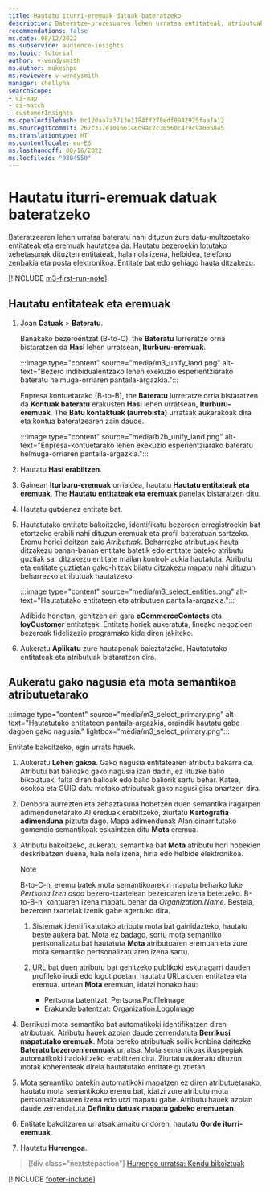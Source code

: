 ```yaml
---
title: Hautatu iturri-eremuak datuak bateratzeko
description: Bateratze-prozesuaren lehen urratsa entitateak, atributuak, gako nagusiak eta mota semantikoak hautatzea da datuak bezeroen profil bateratuarekin mapatzeko.
recommendations: false
ms.date: 08/12/2022
ms.subservice: audience-insights
ms.topic: tutorial
author: v-wendysmith
ms.author: mukeshpo
ms.reviewer: v-wendysmith
manager: shellyha
searchScope:
- ci-map
- ci-match
- customerInsights
ms.openlocfilehash: bc120aa7a3713e1184ff278edf0942925faafa12
ms.sourcegitcommit: 267c317e10166146c9ac2c30560c479c9a005845
ms.translationtype: MT
ms.contentlocale: eu-ES
ms.lasthandoff: 08/16/2022
ms.locfileid: "9304550"
---
```

# <a name="select-source-fields-for-data-unification"></a>Hautatu iturri-eremuak datuak bateratzeko

Bateratzearen lehen urratsa bateratu nahi dituzun zure datu-multzoetako entitateak eta eremuak hautatzea da. Hautatu bezeroekin lotutako xehetasunak dituzten entitateak, hala nola izena, helbidea, telefono zenbakia eta posta elektronikoa. Entitate bat edo gehiago hauta ditzakezu.

[!INCLUDE [m3-first-run-note](includes/m3-first-run-note.md)]

## <a name="select-entities-and-fields"></a>Hautatu entitateak eta eremuak

1. Joan **Datuak** > **Bateratu**.

   Banakako bezeroentzat (B-to-C), the **Bateratu** lurreratze orria bistaratzen da **Hasi** lehen urratsean, **Iturburu-eremuak**.

   :::image type="content" source="media/m3_unify_land.png" alt-text="Bezero indibidualentzako lehen exekuzio esperientziarako bateratu helmuga-orriaren pantaila-argazkia.":::

   Enpresa kontuetarako (B-to-B), the **Bateratu** lurreratze orria bistaratzen da **Kontuak bateratu** erakusten **Hasi** lehen urratsean, **Iturburu-eremuak**. The **Batu kontaktuak (aurrebista)** urratsak aukerakoak dira eta kontua bateratzearen zain daude.

   :::image type="content" source="media/b2b_unify_land.png" alt-text="Enpresa-kontuetarako lehen exekuzio esperientziarako bateratu helmuga-orriaren pantaila-argazkia.":::

1. Hautatu **Hasi erabiltzen**.

1. Gainean **Iturburu-eremuak** orrialdea, hautatu **Hautatu entitateak eta eremuak**. The **Hautatu entitateak eta eremuak** panelak bistaratzen ditu.

1. Hautatu gutxienez entitate bat.

1. Hautatutako entitate bakoitzeko, identifikatu bezeroen erregistroekin bat etortzeko erabili nahi dituzun eremuak eta profil bateratuan sartzeko. Eremu horiei deitzen zaie *Atributuak*. Beharrezko atributuak hauta ditzakezu banan-banan entitate batetik edo entitate bateko atributu guztiak sar ditzakezu entitate mailan kontrol-laukia hautatuta. Atributu eta entitate guztietan gako-hitzak bilatu ditzakezu mapatu nahi dituzun beharrezko atributuak hautatzeko.

   :::image type="content" source="media/m3_select_entities.png" alt-text="Hautatutako entitateen eta atributuen pantaila-argazkia.":::

   Adibide honetan, gehitzen ari gara **eCommerceContacts** eta **loyCustomer** entitateak. Entitate horiek aukeratuta, lineako negozioen bezeroak fidelizazio programako kide diren jakiteko.

1. Aukeratu **Aplikatu** zure hautapenak baieztatzeko. Hautatutako entitateak eta atributuak bistaratzen dira.

## <a name="select-primary-key-and-semantic-type-for-attributes"></a>Aukeratu gako nagusia eta mota semantikoa atributuetarako

   :::image type="content" source="media/m3_select_primary.png" alt-text="Hautatutako entitateen pantaila-argazkia, oraindik hautatu gabe dagoen gako nagusia." lightbox="media/m3_select_primary.png":::

Entitate bakoitzeko, egin urrats hauek.

1. Aukeratu **Lehen gakoa**. Gako nagusia entitatearen atributu bakarra da. Atributu bat baliozko gako nagusia izan dadin, ez lituzke balio bikoiztuak, falta diren balioak edo balio baliorik sartu behar. Katea, osokoa eta GUID datu motako atributuak gako nagusi gisa onartzen dira.

1. Denbora aurrezten eta zehaztasuna hobetzen duen semantika iragarpen adimendunetarako AI ereduak erabiltzeko, ziurtatu **Kartografia adimenduna** piztuta dago. Mapa adimendunak AIan oinarritutako gomendio semantikoak eskaintzen ditu **Mota** eremua.

1. Atributu bakoitzeko, aukeratu semantika bat **Mota** atributu hori hobekien deskribatzen duena, hala nola izena, hiria edo helbide elektronikoa.

   > [!NOTE]
   > B-to-C-n, eremu batek mota semantikoarekin mapatu beharko luke *Pertsona.Izen osoa* bezero-txartelean bezeroaren izena betetzeko. B-to-B-n, kontuaren izena mapatu behar da *Organization.Name*. Bestela, bezeroen txartelak izenik gabe agertuko dira.

   1. Sistemak identifikatutako atributu mota bat gainidazteko, hautatu beste aukera bat. Mota ez badago, sortu mota semantiko pertsonalizatu bat hautatuta **Mota** atributuaren eremuan eta zure mota semantiko pertsonalizatuaren izena sartu.

   1. URL bat duen atributu bat gehitzeko publikoki eskuragarri dauden profileko irudi edo logotipoetan, hautatu URLa duen entitatea eta eremua. urtean **Mota** eremuan, idatzi honako hau:
      - Pertsona batentzat: Pertsona.ProfileImage
      - Erakunde batentzat: Organization.LogoImage

1. Berrikusi mota semantiko bat automatikoki identifikatzen diren atributuak. Atributu hauek azpian daude zerrendatuta **Berrikusi mapatutako eremuak**. Mota bereko atributuak soilik konbina daitezke **Bateratu bezeroen eremuak** urratsa. Mota semantikoak ikuspegiak automatikoki iradokitzeko erabiltzen dira. Ziurtatu aukeratu dituzun motak koherenteak direla hautatutako entitate guztietan.

1. Mota semantiko batekin automatikoki mapatzen ez diren atributuetarako, hautatu mota semantikoko eremu bat, idatzi zure atributu mota pertsonalizatuaren izena edo utzi mapatu gabe. Atributu hauek azpian daude zerrendatuta **Definitu datuak mapatu gabeko eremuetan**.

1. Entitate bakoitzaren urratsak amaitu ondoren, hautatu **Gorde iturri-eremuak**.

1. Hautatu **Hurrengoa**.

> [!div class="nextstepaction"]
> [Hurrengo urratsa: Kendu bikoiztuak](remove-duplicates.md)

[!INCLUDE [footer-include](includes/footer-banner.md)]
